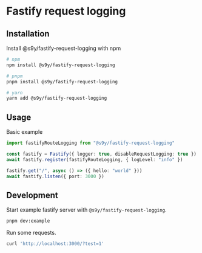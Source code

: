 # Fastify request logging

## Installation

Install @s9y/fastify-request-logging with npm

```bash
# npm
npm install @s9y/fastify-request-logging

# pnpm
pnpm install @s9y/fastify-request-logging

# yarn
yarn add @s9y/fastify-request-logging
```

## Usage

Basic example

```typescript
import fastifyRouteLogging from "@s9y/fastify-request-logging"

const fastify = Fastify({ logger: true, disableRequestLogging: true })
await fastify.register(fastifyRouteLogging, { logLevel: "info" })

fastify.get("/", async () => ({ hello: "world" }))
await fastify.listen({ port: 3000 })
```

## Development

Start example fastify server with `@s9y/fastify-request-logging`.

```bash
pnpm dev:example
```

Run some requests.

```bash
curl 'http://localhost:3000/?test=1'
```
